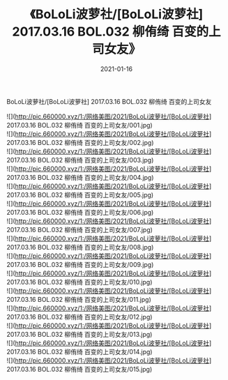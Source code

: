 ﻿---
layout: post
title:  《BoLoLi波萝社/[BoLoLi波萝社] 2017.03.16 BOL.032 柳侑绮 百变的上司女友》
date:   2021-01-16
img: http://pic.660000.xyz/1:/网络美图/2021/BoLoLi波萝社/[BoLoLi波萝社] 2017.03.16 BOL.032 柳侑绮 百变的上司女友/000.jpg
categories: [美女, 清纯, 唯美]
---

BoLoLi波萝社/[BoLoLi波萝社] 2017.03.16 BOL.032 柳侑绮 百变的上司女友

 ![](http://pic.660000.xyz/1:/网络美图/2021/BoLoLi波萝社/[BoLoLi波萝社] 2017.03.16 BOL.032 柳侑绮 百变的上司女友/001.jpg) <br>![](http://pic.660000.xyz/1:/网络美图/2021/BoLoLi波萝社/[BoLoLi波萝社] 2017.03.16 BOL.032 柳侑绮 百变的上司女友/002.jpg) <br>![](http://pic.660000.xyz/1:/网络美图/2021/BoLoLi波萝社/[BoLoLi波萝社] 2017.03.16 BOL.032 柳侑绮 百变的上司女友/003.jpg) <br>![](http://pic.660000.xyz/1:/网络美图/2021/BoLoLi波萝社/[BoLoLi波萝社] 2017.03.16 BOL.032 柳侑绮 百变的上司女友/004.jpg) <br>![](http://pic.660000.xyz/1:/网络美图/2021/BoLoLi波萝社/[BoLoLi波萝社] 2017.03.16 BOL.032 柳侑绮 百变的上司女友/005.jpg) <br>![](http://pic.660000.xyz/1:/网络美图/2021/BoLoLi波萝社/[BoLoLi波萝社] 2017.03.16 BOL.032 柳侑绮 百变的上司女友/006.jpg) <br>![](http://pic.660000.xyz/1:/网络美图/2021/BoLoLi波萝社/[BoLoLi波萝社] 2017.03.16 BOL.032 柳侑绮 百变的上司女友/007.jpg) <br>![](http://pic.660000.xyz/1:/网络美图/2021/BoLoLi波萝社/[BoLoLi波萝社] 2017.03.16 BOL.032 柳侑绮 百变的上司女友/008.jpg) <br>![](http://pic.660000.xyz/1:/网络美图/2021/BoLoLi波萝社/[BoLoLi波萝社] 2017.03.16 BOL.032 柳侑绮 百变的上司女友/009.jpg) <br>![](http://pic.660000.xyz/1:/网络美图/2021/BoLoLi波萝社/[BoLoLi波萝社] 2017.03.16 BOL.032 柳侑绮 百变的上司女友/010.jpg) <br>![](http://pic.660000.xyz/1:/网络美图/2021/BoLoLi波萝社/[BoLoLi波萝社] 2017.03.16 BOL.032 柳侑绮 百变的上司女友/011.jpg) <br>![](http://pic.660000.xyz/1:/网络美图/2021/BoLoLi波萝社/[BoLoLi波萝社] 2017.03.16 BOL.032 柳侑绮 百变的上司女友/012.jpg) <br>![](http://pic.660000.xyz/1:/网络美图/2021/BoLoLi波萝社/[BoLoLi波萝社] 2017.03.16 BOL.032 柳侑绮 百变的上司女友/013.jpg) <br>![](http://pic.660000.xyz/1:/网络美图/2021/BoLoLi波萝社/[BoLoLi波萝社] 2017.03.16 BOL.032 柳侑绮 百变的上司女友/014.jpg) <br>![](http://pic.660000.xyz/1:/网络美图/2021/BoLoLi波萝社/[BoLoLi波萝社] 2017.03.16 BOL.032 柳侑绮 百变的上司女友/015.jpg) <br>